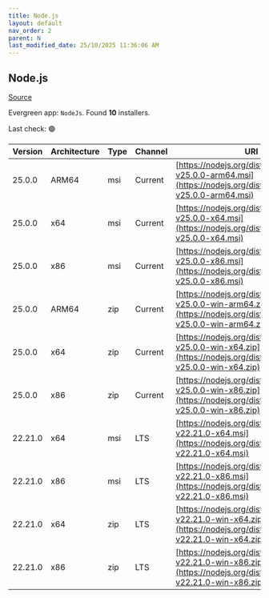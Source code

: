 ```yaml
---
title: Node.js
layout: default
nav_order: 2
parent: N
last_modified_date: 25/10/2025 11:36:06 AM
---
```


## Node.js

[Source](https://nodejs.org/)

Evergreen app: `NodeJs`. Found **10** installers.

Last check: 🟢

| Version | Architecture | Type | Channel | URI                                                                                                                      |
| ------- | ------------ | ---- | ------- | ------------------------------------------------------------------------------------------------------------------------ |
| 25.0.0  | ARM64        | msi  | Current | [https://nodejs.org/dist/v25.0.0/node-v25.0.0-arm64.msi](https://nodejs.org/dist/v25.0.0/node-v25.0.0-arm64.msi)         |
| 25.0.0  | x64          | msi  | Current | [https://nodejs.org/dist/v25.0.0/node-v25.0.0-x64.msi](https://nodejs.org/dist/v25.0.0/node-v25.0.0-x64.msi)             |
| 25.0.0  | x86          | msi  | Current | [https://nodejs.org/dist/v25.0.0/node-v25.0.0-x86.msi](https://nodejs.org/dist/v25.0.0/node-v25.0.0-x86.msi)             |
| 25.0.0  | ARM64        | zip  | Current | [https://nodejs.org/dist/v25.0.0/node-v25.0.0-win-arm64.zip](https://nodejs.org/dist/v25.0.0/node-v25.0.0-win-arm64.zip) |
| 25.0.0  | x64          | zip  | Current | [https://nodejs.org/dist/v25.0.0/node-v25.0.0-win-x64.zip](https://nodejs.org/dist/v25.0.0/node-v25.0.0-win-x64.zip)     |
| 25.0.0  | x86          | zip  | Current | [https://nodejs.org/dist/v25.0.0/node-v25.0.0-win-x86.zip](https://nodejs.org/dist/v25.0.0/node-v25.0.0-win-x86.zip)     |
| 22.21.0 | x64          | msi  | LTS     | [https://nodejs.org/dist/v22.21.0/node-v22.21.0-x64.msi](https://nodejs.org/dist/v22.21.0/node-v22.21.0-x64.msi)         |
| 22.21.0 | x86          | msi  | LTS     | [https://nodejs.org/dist/v22.21.0/node-v22.21.0-x86.msi](https://nodejs.org/dist/v22.21.0/node-v22.21.0-x86.msi)         |
| 22.21.0 | x64          | zip  | LTS     | [https://nodejs.org/dist/v22.21.0/node-v22.21.0-win-x64.zip](https://nodejs.org/dist/v22.21.0/node-v22.21.0-win-x64.zip) |
| 22.21.0 | x86          | zip  | LTS     | [https://nodejs.org/dist/v22.21.0/node-v22.21.0-win-x86.zip](https://nodejs.org/dist/v22.21.0/node-v22.21.0-win-x86.zip) |

